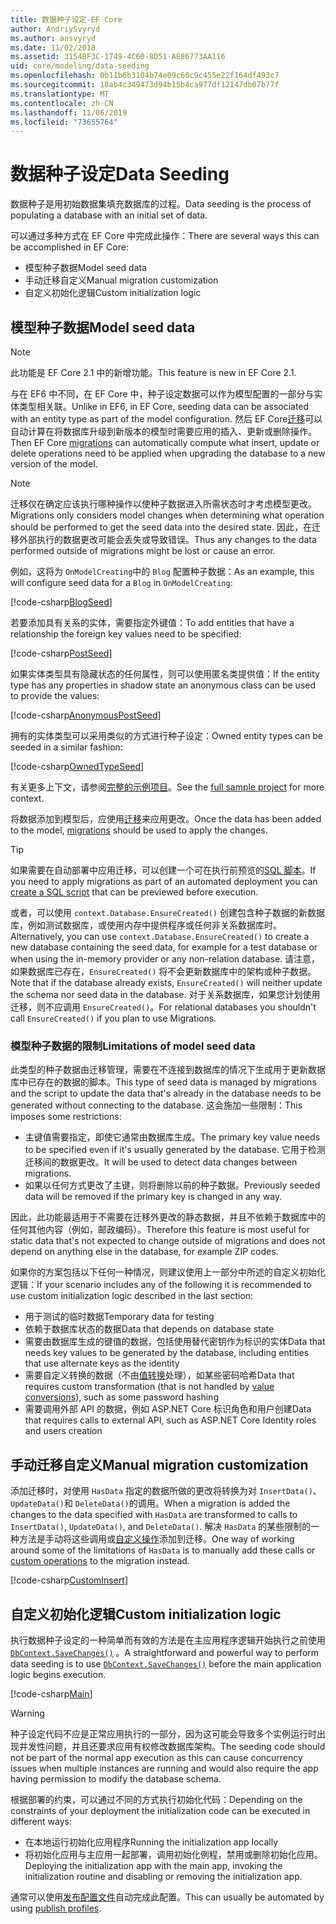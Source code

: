 ```yaml
---
title: 数据种子设定-EF Core
author: AndriySvyryd
ms.author: ansvyryd
ms.date: 11/02/2018
ms.assetid: 3154BF3C-1749-4C60-8D51-AE86773AA116
uid: core/modeling/data-seeding
ms.openlocfilehash: 0b11b6b3104b74e09c60c9c455e22f164df493c7
ms.sourcegitcommit: 18ab4c349473d94b15b4ca977df12147db07b77f
ms.translationtype: MT
ms.contentlocale: zh-CN
ms.lasthandoff: 11/06/2019
ms.locfileid: "73655764"
---
```

# <a name="data-seeding"></a><span data-ttu-id="41204-102">数据种子设定</span><span class="sxs-lookup"><span data-stu-id="41204-102">Data Seeding</span></span>

<span data-ttu-id="41204-103">数据种子是用初始数据集填充数据库的过程。</span><span class="sxs-lookup"><span data-stu-id="41204-103">Data seeding is the process of populating a database with an initial set of data.</span></span>

<span data-ttu-id="41204-104">可以通过多种方式在 EF Core 中完成此操作：</span><span class="sxs-lookup"><span data-stu-id="41204-104">There are several ways this can be accomplished in EF Core:</span></span>

* <span data-ttu-id="41204-105">模型种子数据</span><span class="sxs-lookup"><span data-stu-id="41204-105">Model seed data</span></span>
* <span data-ttu-id="41204-106">手动迁移自定义</span><span class="sxs-lookup"><span data-stu-id="41204-106">Manual migration customization</span></span>
* <span data-ttu-id="41204-107">自定义初始化逻辑</span><span class="sxs-lookup"><span data-stu-id="41204-107">Custom initialization logic</span></span>

## <a name="model-seed-data"></a><span data-ttu-id="41204-108">模型种子数据</span><span class="sxs-lookup"><span data-stu-id="41204-108">Model seed data</span></span>

> [!NOTE]
> <span data-ttu-id="41204-109">此功能是 EF Core 2.1 中的新增功能。</span><span class="sxs-lookup"><span data-stu-id="41204-109">This feature is new in EF Core 2.1.</span></span>

<span data-ttu-id="41204-110">与在 EF6 中不同，在 EF Core 中，种子设定数据可以作为模型配置的一部分与实体类型相关联。</span><span class="sxs-lookup"><span data-stu-id="41204-110">Unlike in EF6, in EF Core, seeding data can be associated with an entity type as part of the model configuration.</span></span> <span data-ttu-id="41204-111">然后 EF Core[迁移](xref:core/managing-schemas/migrations/index)可以自动计算在将数据库升级到新版本的模型时需要应用的插入、更新或删除操作。</span><span class="sxs-lookup"><span data-stu-id="41204-111">Then EF Core [migrations](xref:core/managing-schemas/migrations/index) can automatically compute what insert, update or delete operations need to be applied when upgrading the database to a new version of the model.</span></span>

> [!NOTE]
> <span data-ttu-id="41204-112">迁移仅在确定应该执行哪种操作以使种子数据进入所需状态时才考虑模型更改。</span><span class="sxs-lookup"><span data-stu-id="41204-112">Migrations only considers model changes when determining what operation should be performed to get the seed data into the desired state.</span></span> <span data-ttu-id="41204-113">因此，在迁移外部执行的数据更改可能会丢失或导致错误。</span><span class="sxs-lookup"><span data-stu-id="41204-113">Thus any changes to the data performed outside of migrations might be lost or cause an error.</span></span>

<span data-ttu-id="41204-114">例如，这将为 `OnModelCreating`中的 `Blog` 配置种子数据：</span><span class="sxs-lookup"><span data-stu-id="41204-114">As an example, this will configure seed data for a `Blog` in `OnModelCreating`:</span></span>

[!code-csharp[BlogSeed](../../../samples/core/Modeling/DataSeeding/DataSeedingContext.cs?name=BlogSeed)]

<span data-ttu-id="41204-115">若要添加具有关系的实体，需要指定外键值：</span><span class="sxs-lookup"><span data-stu-id="41204-115">To add entities that have a relationship the foreign key values need to be specified:</span></span>

[!code-csharp[PostSeed](../../../samples/core/Modeling/DataSeeding/DataSeedingContext.cs?name=PostSeed)]

<span data-ttu-id="41204-116">如果实体类型具有隐藏状态的任何属性，则可以使用匿名类提供值：</span><span class="sxs-lookup"><span data-stu-id="41204-116">If the entity type has any properties in shadow state an anonymous class can be used to provide the values:</span></span>

[!code-csharp[AnonymousPostSeed](../../../samples/core/Modeling/DataSeeding/DataSeedingContext.cs?name=AnonymousPostSeed)]

<span data-ttu-id="41204-117">拥有的实体类型可以采用类似的方式进行种子设定：</span><span class="sxs-lookup"><span data-stu-id="41204-117">Owned entity types can be seeded in a similar fashion:</span></span>

[!code-csharp[OwnedTypeSeed](../../../samples/core/Modeling/DataSeeding/DataSeedingContext.cs?name=OwnedTypeSeed)]

<span data-ttu-id="41204-118">有关更多上下文，请参阅[完整的示例项目](https://github.com/aspnet/EntityFramework.Docs/tree/master/samples/core/Modeling/DataSeeding)。</span><span class="sxs-lookup"><span data-stu-id="41204-118">See the [full sample project](https://github.com/aspnet/EntityFramework.Docs/tree/master/samples/core/Modeling/DataSeeding) for more context.</span></span>

<span data-ttu-id="41204-119">将数据添加到模型后，应使用[迁移](xref:core/managing-schemas/migrations/index)来应用更改。</span><span class="sxs-lookup"><span data-stu-id="41204-119">Once the data has been added to the model, [migrations](xref:core/managing-schemas/migrations/index) should be used to apply the changes.</span></span>

> [!TIP]
> <span data-ttu-id="41204-120">如果需要在自动部署中应用迁移，可以创建一个可在执行前预览的[SQL 脚本](xref:core/managing-schemas/migrations/index#generate-sql-scripts)。</span><span class="sxs-lookup"><span data-stu-id="41204-120">If you need to apply migrations as part of an automated deployment you can [create a SQL script](xref:core/managing-schemas/migrations/index#generate-sql-scripts) that can be previewed before execution.</span></span>

<span data-ttu-id="41204-121">或者，可以使用 `context.Database.EnsureCreated()` 创建包含种子数据的新数据库，例如测试数据库，或使用内存中提供程序或任何非关系数据库时。</span><span class="sxs-lookup"><span data-stu-id="41204-121">Alternatively, you can use `context.Database.EnsureCreated()` to create a new database containing the seed data, for example for a test database or when using the in-memory provider or any non-relation database.</span></span> <span data-ttu-id="41204-122">请注意，如果数据库已存在，`EnsureCreated()` 将不会更新数据库中的架构或种子数据。</span><span class="sxs-lookup"><span data-stu-id="41204-122">Note that if the database already exists, `EnsureCreated()` will neither update the schema nor seed data in the database.</span></span> <span data-ttu-id="41204-123">对于关系数据库，如果您计划使用迁移，则不应调用 `EnsureCreated()`。</span><span class="sxs-lookup"><span data-stu-id="41204-123">For relational databases you shouldn't call `EnsureCreated()` if you plan to use Migrations.</span></span>

### <a name="limitations-of-model-seed-data"></a><span data-ttu-id="41204-124">模型种子数据的限制</span><span class="sxs-lookup"><span data-stu-id="41204-124">Limitations of model seed data</span></span>

<span data-ttu-id="41204-125">此类型的种子数据由迁移管理，需要在不连接到数据库的情况下生成用于更新数据库中已存在的数据的脚本。</span><span class="sxs-lookup"><span data-stu-id="41204-125">This type of seed data is managed by migrations and the script to update the data that's already in the database needs to be generated without connecting to the database.</span></span> <span data-ttu-id="41204-126">这会施加一些限制：</span><span class="sxs-lookup"><span data-stu-id="41204-126">This imposes some restrictions:</span></span>

* <span data-ttu-id="41204-127">主键值需要指定，即使它通常由数据库生成。</span><span class="sxs-lookup"><span data-stu-id="41204-127">The primary key value needs to be specified even if it's usually generated by the database.</span></span> <span data-ttu-id="41204-128">它用于检测迁移间的数据更改。</span><span class="sxs-lookup"><span data-stu-id="41204-128">It will be used to detect data changes between migrations.</span></span>
* <span data-ttu-id="41204-129">如果以任何方式更改了主键，则将删除以前的种子数据。</span><span class="sxs-lookup"><span data-stu-id="41204-129">Previously seeded data will be removed if the primary key is changed in any way.</span></span>

<span data-ttu-id="41204-130">因此，此功能最适用于不需要在迁移外更改的静态数据，并且不依赖于数据库中的任何其他内容（例如，邮政编码）。</span><span class="sxs-lookup"><span data-stu-id="41204-130">Therefore this feature is most useful for static data that's not expected to change outside of migrations and does not depend on anything else in the database, for example ZIP codes.</span></span>

<span data-ttu-id="41204-131">如果你的方案包括以下任何一种情况，则建议使用上一部分中所述的自定义初始化逻辑：</span><span class="sxs-lookup"><span data-stu-id="41204-131">If your scenario includes any of the following it is recommended to use custom initialization logic described in the last section:</span></span>

* <span data-ttu-id="41204-132">用于测试的临时数据</span><span class="sxs-lookup"><span data-stu-id="41204-132">Temporary data for testing</span></span>
* <span data-ttu-id="41204-133">依赖于数据库状态的数据</span><span class="sxs-lookup"><span data-stu-id="41204-133">Data that depends on database state</span></span>
* <span data-ttu-id="41204-134">需要由数据库生成的键值的数据，包括使用替代密钥作为标识的实体</span><span class="sxs-lookup"><span data-stu-id="41204-134">Data that needs key values to be generated by the database, including entities that use alternate keys as the identity</span></span>
* <span data-ttu-id="41204-135">需要自定义转换的数据（不由[值转换](xref:core/modeling/value-conversions)处理），如某些密码哈希</span><span class="sxs-lookup"><span data-stu-id="41204-135">Data that requires custom transformation (that is not handled by [value conversions](xref:core/modeling/value-conversions)), such as some password hashing</span></span>
* <span data-ttu-id="41204-136">需要调用外部 API 的数据，例如 ASP.NET Core 标识角色和用户创建</span><span class="sxs-lookup"><span data-stu-id="41204-136">Data that requires calls to external API, such as ASP.NET Core Identity roles and users creation</span></span>

## <a name="manual-migration-customization"></a><span data-ttu-id="41204-137">手动迁移自定义</span><span class="sxs-lookup"><span data-stu-id="41204-137">Manual migration customization</span></span>

<span data-ttu-id="41204-138">添加迁移时，对使用 `HasData` 指定的数据所做的更改将转换为对 `InsertData()`、`UpdateData()`和 `DeleteData()`的调用。</span><span class="sxs-lookup"><span data-stu-id="41204-138">When a migration is added the changes to the data specified with `HasData` are transformed to calls to `InsertData()`, `UpdateData()`, and `DeleteData()`.</span></span> <span data-ttu-id="41204-139">解决 `HasData` 的某些限制的一种方法是手动将这些调用或[自定义操作](xref:core/managing-schemas/migrations/operations)添加到迁移。</span><span class="sxs-lookup"><span data-stu-id="41204-139">One way of working around some of the limitations of `HasData` is to manually add these calls or [custom operations](xref:core/managing-schemas/migrations/operations) to the migration instead.</span></span>

[!code-csharp[CustomInsert](../../../samples/core/Modeling/DataSeeding/Migrations/20181102235626_Initial.cs?name=CustomInsert)]

## <a name="custom-initialization-logic"></a><span data-ttu-id="41204-140">自定义初始化逻辑</span><span class="sxs-lookup"><span data-stu-id="41204-140">Custom initialization logic</span></span>

<span data-ttu-id="41204-141">执行数据种子设定的一种简单而有效的方法是在主应用程序逻辑开始执行之前使用[`DbContext.SaveChanges()`](xref:core/saving/index) 。</span><span class="sxs-lookup"><span data-stu-id="41204-141">A straightforward and powerful way to perform data seeding is to use [`DbContext.SaveChanges()`](xref:core/saving/index) before the main application logic begins execution.</span></span>

[!code-csharp[Main](../../../samples/core/Modeling/DataSeeding/Program.cs?name=CustomSeeding)]

> [!WARNING]
> <span data-ttu-id="41204-142">种子设定代码不应是正常应用执行的一部分，因为这可能会导致多个实例运行时出现并发性问题，并且还要求应用有权修改数据库架构。</span><span class="sxs-lookup"><span data-stu-id="41204-142">The seeding code should not be part of the normal app execution as this can cause concurrency issues when multiple instances are running and would also require the app having permission to modify the database schema.</span></span>

<span data-ttu-id="41204-143">根据部署的约束，可以通过不同的方式执行初始化代码：</span><span class="sxs-lookup"><span data-stu-id="41204-143">Depending on the constraints of your deployment the initialization code can be executed in different ways:</span></span>

* <span data-ttu-id="41204-144">在本地运行初始化应用程序</span><span class="sxs-lookup"><span data-stu-id="41204-144">Running the initialization app locally</span></span>
* <span data-ttu-id="41204-145">将初始化应用与主应用一起部署，调用初始化例程，禁用或删除初始化应用。</span><span class="sxs-lookup"><span data-stu-id="41204-145">Deploying the initialization app with the main app, invoking the initialization routine and disabling or removing the initialization app.</span></span>

<span data-ttu-id="41204-146">通常可以使用[发布配置文件](/aspnet/core/host-and-deploy/visual-studio-publish-profiles)自动完成此配置。</span><span class="sxs-lookup"><span data-stu-id="41204-146">This can usually be automated by using [publish profiles](/aspnet/core/host-and-deploy/visual-studio-publish-profiles).</span></span>

